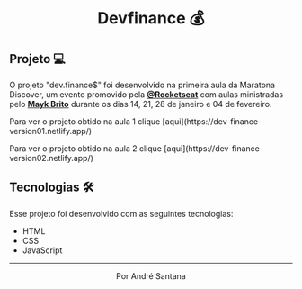 <h1 align="center" >Devfinance 💰</h1>

## Projeto 💻

O projeto "dev.finance$" foi desenvolvido na primeira aula da Maratona Discover, um evento promovido pela **[@Rocketseat](https://github.com/Rocketseat)** com aulas ministradas pelo **[Mayk Brito](https://github.com/maykbrito)** durante os dias 14, 21, 28 de janeiro e 04 de fevereiro.

<p>Para ver o projeto obtido na aula 1 clique [aqui](https://dev-finance-version01.netlify.app/)</p>
<p>Para ver o projeto obtido na aula 2 clique [aqui](https://dev-finance-version02.netlify.app/)</p>

## Tecnologias 🛠️

Esse projeto foi desenvolvido com as seguintes tecnologias:

* HTML
* CSS
* JavaScript
---

<p align="center">Por André Santana</p>
